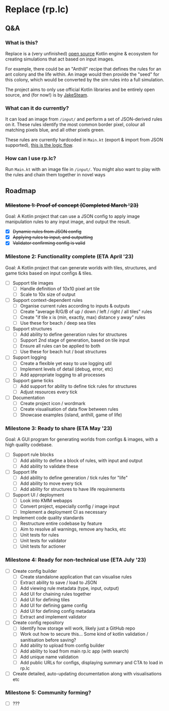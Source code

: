 # Replace (rp.lc)

## Q&A 

### What is this?

Replace is a (very unfinished) [open source](https://github.com/JakeSteam/rp.lc) Kotlin engine & ecosystem for creating simulations that act based on input images.

For example, there could be an "Anthill" recipe that defines the rules for an ant colony and the life within. An image would then provide the "seed" for this colony, which would be converted by the sim rules into a full simulation.

The project aims to only use official Kotlin libraries and be entirely open source, and (for now!) is by [JakeSteam](https://github.com/JakeSteam).

### What can it do currently?

It can load an image from `/input/` and perform a set of JSON-derived rules on it. These rules identify the most common border pixel, colour all matching pixels blue, and all other pixels green.

These rules are currently hardcoded in `Main.kt` (export & import from JSON supported), [this is the logic flow](/docs/exampleFlow.png).

### How can I use rp.lc?

Run `Main.kt` with an image file in `/input/`. You might also want to play with the rules and chain them together in novel ways

## Roadmap

### ~~Milestone 1: Proof of concept (Completed March '23)~~

Goal: A Kotlin project that can use a JSON config to apply image manipulation rules to any input image, and output the result.

- [x] ~~Dynamic rules from JSON config~~
- [x] ~~Applying rules to input, and outputting~~
- [x] ~~Validator confirming config is valid~~

### Milestone 2: Functionality complete (ETA April '23)

Goal: A Kotlin project that can generate worlds with tiles, structures, and game ticks based on input configs & tiles.

- [ ] Support tile images
  - [ ] Handle definition of 10x10 pixel art tile
  - [ ] Scale to 10x size of output
- [ ] Support context-dependent rules
  - [ ] Organise current rules according to inputs & outputs
  - [ ] Create "average R/G/B of up / down / left / right / all tiles" rules
  - [ ] Create "if tile x is (min, exactly, max) distance y away" rules
  - [ ] Use these for beach / deep sea tiles
- [ ] Support structures
  - [ ] Add ability to define generation rules for structures
  - [ ] Support 2nd stage of generation, based on tile input
  - [ ] Ensure all rules can be applied to both
  - [ ] Use these for beach hut / boat structures
- [ ] Support logging
  - [ ] Create a flexible yet easy to use logging util
  - [ ] Implement levels of detail (debug, error, etc)
  - [ ] Add appropriate logging to all processes
- [ ] Support game ticks
  - [ ] Add support for ability to define tick rules for structures
  - [ ] Adjust resources every tick 
- [ ] Documentation
  - [ ] Create project icon / wordmark
  - [ ] Create visualisation of data flow between rules
  - [ ] Showcase examples (island, anthill, game of life)

### Milestone 3: Ready to share (ETA May '23)

Goal: A GUI program for generating worlds from configs & images, with a high quality codebase.

- [ ] Support rule blocks
  - [ ] Add ability to define a block of rules, with input and output
  - [ ] Add ability to validate these
- [ ] Support life
  - [ ] Add ability to define generation / tick rules for "life"
  - [ ] Add ability to move every tick
  - [ ] Add ability for structures to have life requirements
- [ ] Support UI / deployment
  - [ ] Look into KMM webapps
  - [ ] Convert project, especially config / image input
  - [ ] Implement a deployment CI as necessary
- [ ] Implement code quality standards
  - [ ] Restructure entire codebase by feature
  - [ ] Aim to resolve all warnings, remove any hacks, etc
  - [ ] Unit tests for rules
  - [ ] Unit tests for validator
  - [ ] Unit tests for actioner

### Milestone 4: Ready for non-technical use (ETA July '23)

- [ ] Create config builder
  - [ ] Create standalone application that can visualise rules
  - [ ] Extract ability to save / load to JSON
  - [ ] Add viewing rule metadata (type, input, output)
  - [ ] Add UI for chaining rules together
  - [ ] Add UI for defining tiles
  - [ ] Add UI for defining game config
  - [ ] Add UI for defining config metadata
  - [ ] Extract and implement validator
- [ ] Create config repository
  - [ ] Identify how storage will work, likely just a GitHub repo
  - [ ] Work out how to secure this... Some kind of kotlin validation / sanitisation before saving?
  - [ ] Add ability to upload from config builder
  - [ ] Add ability to load from main rp.lc app (with search)
  - [ ] Add unique name validation
  - [ ] Add public URLs for configs, displaying summary and CTA to load in rp.lc
- [ ] Create detailed, auto-updating documentation along with visualisations etc

### Milestone 5: Community forming?

- [ ] ???